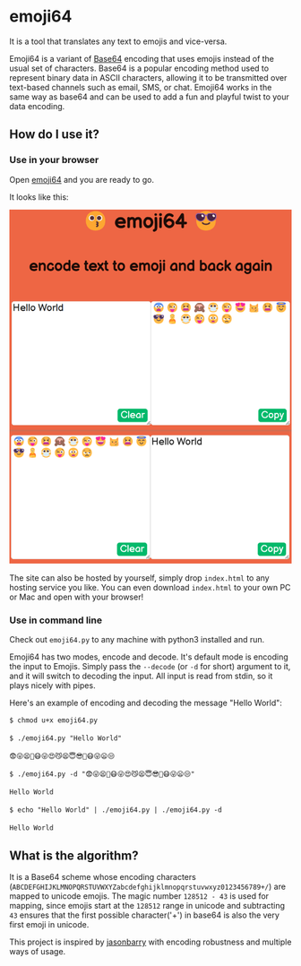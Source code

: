 # emoji64

It is a tool that translates any text to emojis and vice-versa.

Emoji64 is a variant of [Base64](https://en.wikipedia.org/wiki/Base64) encoding that uses emojis instead of the usual
set of characters.
Base64 is a popular encoding method used to represent binary data in ASCII characters, allowing it to be transmitted
over text-based channels such as email, SMS, or chat.
Emoji64 works in the same way as base64 and can be used to add a fun and playful twist to your data encoding.

## How do I use it?

### Use in your browser

Open [emoji64](http://AwesomeDog.github.io/emoji64/) and you are ready to go.

It looks like this:

![snap](./asset/snapshot.png)

The site can also be hosted by yourself, simply drop `index.html` to any hosting service you like.
You can even download `index.html` to your own PC or Mac and open with your browser!

### Use in command line

Check out `emoji64.py` to any machine with python3 installed and run.

Emoji64 has two modes, encode and decode. It's default mode is encoding the input to Emojis. Simply pass
the `--decode` (or `-d` for short) argument to it, and it will switch to decoding the input. All input is read from
stdin, so it plays nicely with pipes.

Here's an example of encoding and decoding the message "Hello World":

```console
$ chmod u+x emoji64.py

$ ./emoji64.py "Hello World"

😨😜😫🙈😷😜😍😼😫😇😎🙎😷😜😦😒

$ ./emoji64.py -d "😨😜😫🙈😷😜😍😼😫😇😎🙎😷😜😦😒"

Hello World

$ echo "Hello World" | ./emoji64.py | ./emoji64.py -d

Hello World
```

## What is the algorithm?

It is a Base64 scheme whose encoding characters (`ABCDEFGHIJKLMNOPQRSTUVWXYZabcdefghijklmnopqrstuvwxyz0123456789+/`) are
mapped to unicode emojis.
The magic number `128512 - 43` is used for mapping, since emojis start at the `128512` range in unicode and
subtracting `43` ensures that the first possible character('+') in base64 is also the very first emoji in unicode.

This project is inspired by [jasonbarry](https://github.com/jasonbarry/face64) with encoding robustness and multiple
ways of usage.
